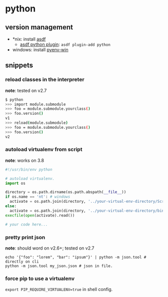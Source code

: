 python
======

## version management

* *nix: install [asdf](https://asdf-vm.com/)
    * [asdf python plugin](https://github.com/danhper/asdf-python): `asdf plugin-add python`
* windows: install [pyenv-win](https://pyenv-win.github.io/pyenv-win/)

## snippets

### reload classes in the interpreter

**note**: tested on v2.7

```bash
$ python
>>> import module.submodule
>>> foo = module.submodule.yourclass()
>>> foo.version()
v1
>>> reload(module.submodule)
>>> foo = module.submodule.yourclass()
>>> foo.version()
v2
```

### autoload virtualenv from script

**note**: works on 3.8

```python
#!/usr/bin/env python

# autoload virtualenv.
import os

directory = os.path.dirname(os.path.abspath(__file__))
if os.name == 'nt': # windows
  activate = os.path.join(directory, '../your-virtual-env-directory/Scripts/activate_this.py')
else:
  activate = os.path.join(directory, '../your-virtual-env-directory/bin/activate_this.py')
execfile(open(activate).read())

# your code here...
```

### pretty print json

**note**: should word on v2.6+; tested on v2.7

```shell
echo '{"foo": "lorem", "bar": "ipsum"}' | python -m json.tool # directly on cli
python -m json.tool my_json.json # json in file.
```

### force pip to use a virtualenv

`export PIP_REQUIRE_VIRTUALENV=true` in shell config.
